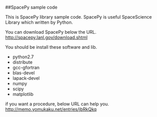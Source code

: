 ##SpacePy sample code

This is SpacePy library sample code. 
SpacePy is useful SpaceScience Library which written by Python.

You can download SpacePy below the URL. 
http://spacepy.lanl.gov/download.shtml

You should be install these software and lib.

* python2.7
* distribute
* gcc-gfortran 
* blas-devel 
* lapack-devel 
* numpy 
* scipy 
* matplotlib

if you want a procedure, below URL can help you.  
http://memo.yomukaku.net/entries/jbRkQkq







